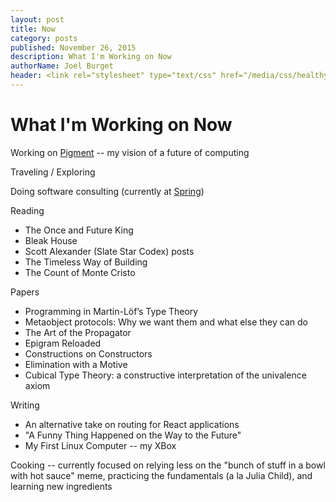 ```yaml
---
layout: post
title: Now
category: posts
published: November 26, 2015
description: What I'm Working on Now
authorName: Joel Burget
header: <link rel="stylesheet" type="text/css" href="/media/css/healthy-hackathon.css" media="screen, projection">
---
```


# What I'm Working on Now

Working on [Pigment](http://pigment.io) -- my vision of a future of computing

Traveling / Exploring

Doing software consulting (currently at [Spring](http://shopspring.com))

Reading

  - The Once and Future King
  - Bleak House
  - Scott Alexander (Slate Star Codex) posts
  - The Timeless Way of Building
  - The Count of Monte Cristo

Papers

  - Programming in Martin-Löf’s Type Theory
  - Metaobject protocols: Why we want them and what else they can do
  - The Art of the Propagator
  - Epigram Reloaded
  - Constructions on Constructors
  - Elimination with a Motive
  - Cubical Type Theory: a constructive interpretation of the univalence axiom

Writing

  - An alternative take on routing for React applications
  - "A Funny Thing Happened on the Way to the Future"
  - My First Linux Computer -- my XBox

Cooking -- currently focused on relying less on the "bunch of stuff in a bowl
with hot sauce" meme, practicing the fundamentals (a la Julia Child), and
learning new ingredients
